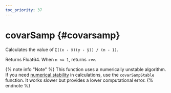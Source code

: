 ```yaml
---
toc_priority: 37
---
```


# covarSamp {#covarsamp}

Calculates the value of `Σ((x - x̅)(y - y̅)) / (n - 1)`.

Returns Float64. When `n <= 1`, returns +∞.

{% note info "Note" %}
    This function uses a numerically unstable algorithm. If you need [numerical stability](https://en.wikipedia.org/wiki/Numerical_stability) in calculations, use the `covarSampStable` function. It works slower but provides a lower computational error.
{% endnote %}
